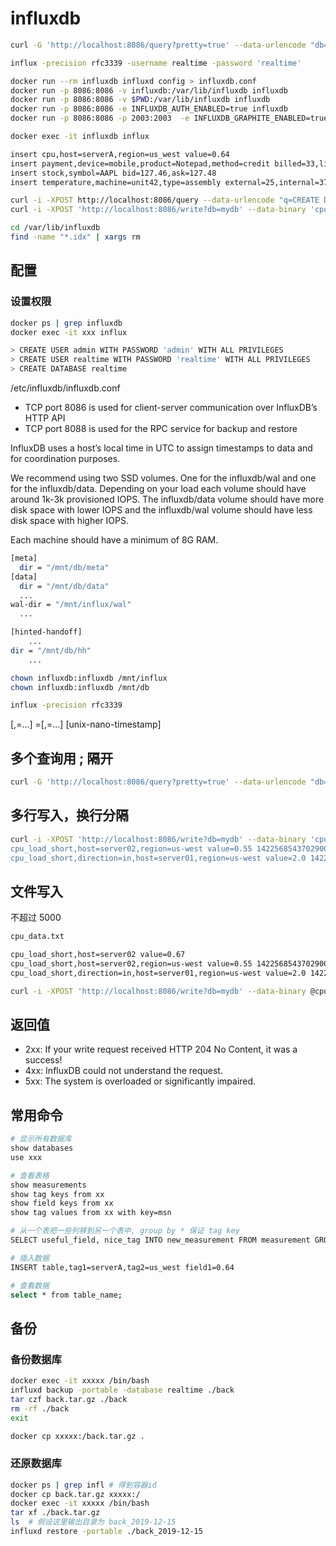 # influxdb

```bash
curl -G 'http://localhost:8086/query?pretty=true' --data-urlencode "db=realtime" --data-urlencode "q=SELECT \"value\" FROM \"cpu_load_short\" WHERE \"region\"='us-west'"

influx -precision rfc3339 -username realtime -password 'realtime'

docker run --rm influxdb influxd config > influxdb.conf
docker run -p 8086:8086 -v influxdb:/var/lib/influxdb influxdb  
docker run -p 8086:8086 -v $PWD:/var/lib/influxdb influxdb
docker run -p 8086:8086 -e INFLUXDB_AUTH_ENABLED=true influxdb
docker run -p 8086:8086 -p 2003:2003  -e INFLUXDB_GRAPHITE_ENABLED=true  influxdb

docker exec -it influxdb influx

insert cpu,host=serverA,region=us_west value=0.64
insert payment,device=mobile,product=Notepad,method=credit billed=33,licenses=3i 1434067467100293230
insert stock,symbol=AAPL bid=127.46,ask=127.48
insert temperature,machine=unit42,type=assembly external=25,internal=37 1434067467000000000

curl -i -XPOST http://localhost:8086/query --data-urlencode "q=CREATE DATABASE mydb"
curl -i -XPOST 'http://localhost:8086/write?db=mydb' --data-binary 'cpu_load_short,host=server01,region=us-west value=0.64 1434055562000000000'

cd /var/lib/influxdb
find -name "*.idx" | xargs rm
```

## 配置

### 设置权限

```bash
docker ps | grep influxdb
docker exec -it xxx influx

> CREATE USER admin WITH PASSWORD 'admin' WITH ALL PRIVILEGES
> CREATE USER realtime WITH PASSWORD 'realtime' WITH ALL PRIVILEGES
> CREATE DATABASE realtime
```

/etc/influxdb/influxdb.conf

* TCP port 8086 is used for client-server communication over InfluxDB’s HTTP API
* TCP port 8088 is used for the RPC service for backup and restore

InfluxDB uses a host’s local time in UTC to assign timestamps to data and for coordination purposes.

We recommend using two SSD volumes. One for the influxdb/wal and one for the influxdb/data. Depending on your load each volume should have around 1k-3k provisioned IOPS. The influxdb/data volume should have more disk space with lower IOPS and the influxdb/wal volume should have less disk space with higher IOPS.

Each machine should have a minimum of 8G RAM.

```bash
[meta]
  dir = "/mnt/db/meta"
[data]
  dir = "/mnt/db/data"
  ...
wal-dir = "/mnt/influx/wal"
  ...

[hinted-handoff]
    ...
dir = "/mnt/db/hh"
    ...

chown influxdb:influxdb /mnt/influx
chown influxdb:influxdb /mnt/db

influx -precision rfc3339
```

<measurement>[,<tag-key>=<tag-value>...] <field-key>=<field-value>[,<field2-key>=<field2-value>...] [unix-nano-timestamp]

## 多个查询用 ; 隔开

```bash
curl -G 'http://localhost:8086/query?pretty=true' --data-urlencode "db=mydb" --data-urlencode "q=SELECT \"value\" FROM \"cpu_load_short\" WHERE \"region\"='us-west';SELECT count(\"value\") FROM \"cpu_load_short\" WHERE \"region\"='us-west'"
```

## 多行写入，换行分隔

```bash
curl -i -XPOST 'http://localhost:8086/write?db=mydb' --data-binary 'cpu_load_short,host=server02 value=0.67
cpu_load_short,host=server02,region=us-west value=0.55 1422568543702900257
cpu_load_short,direction=in,host=server01,region=us-west value=2.0 1422568543702900257'
```

## 文件写入

不超过 5000

```bash
cpu_data.txt

cpu_load_short,host=server02 value=0.67
cpu_load_short,host=server02,region=us-west value=0.55 1422568543702900257
cpu_load_short,direction=in,host=server01,region=us-west value=2.0 1422568543702900257

curl -i -XPOST 'http://localhost:8086/write?db=mydb' --data-binary @cpu_data.txt
```

## 返回值

* 2xx: If your write request received HTTP 204 No Content, it was a success!
* 4xx: InfluxDB could not understand the request.
* 5xx: The system is overloaded or significantly impaired.

## 常用命令

```bash
# 显示所有数据库
show databases
use xxx

# 查看表格
show measurements
show tag keys from xx
show field keys from xx
show tag values from xx with key=msn

# 从一个表把一些列移到另一个表中, group by * 保证 tag key
SELECT useful_field, nice_tag INTO new_measurement FROM measurement GROUP BY *

# 插入数据
INSERT table,tag1=serverA,tag2=us_west field1=0.64

# 查看数据
select * from table_name;
```

## 备份

### 备份数据库

```bash
docker exec -it xxxxx /bin/bash
influxd backup -portable -database realtime ./back
tar czf back.tar.gz ./back
rm -rf ./back
exit

docker cp xxxxx:/back.tar.gz .
```

### 还原数据库

```bash
docker ps | grep infl # 得到容器id
docker cp back.tar.gz xxxxx:/
docker exec -it xxxxx /bin/bash
tar xf ./back.tar.gz
ls  # 假设这里输出目录为 back_2019-12-15
influxd restore -portable ./back_2019-12-15
```
